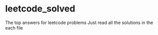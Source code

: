 # leetcode_solved
The top answers for leetcode problems 
Just read all the solutions in the each file
